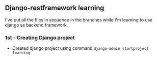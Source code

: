 ## Django-restframework learning

I've put all the files in sequence in the branches while I'm learning to use django as backend framework.

### 1st - Creating Django project
- Created django project using command `django-admin startproject learning`